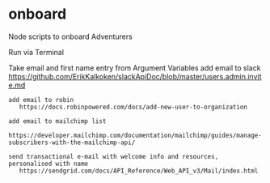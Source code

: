 # onboard
Node scripts to onboard Adventurers

Run via Terminal

Take email and first name entry from Argument Variables
    add email to slack
       https://github.com/ErikKalkoken/slackApiDoc/blob/master/users.admin.invite.md
       
    add email to robin
       https://docs.robinpowered.com/docs/add-new-user-to-organization
       
    add email to mailchimp list
       https://developer.mailchimp.com/documentation/mailchimp/guides/manage-subscribers-with-the-mailchimp-api/
       
    send transactional e-mail with welcome info and resources, personalised with name
       https://sendgrid.com/docs/API_Reference/Web_API_v3/Mail/index.html
